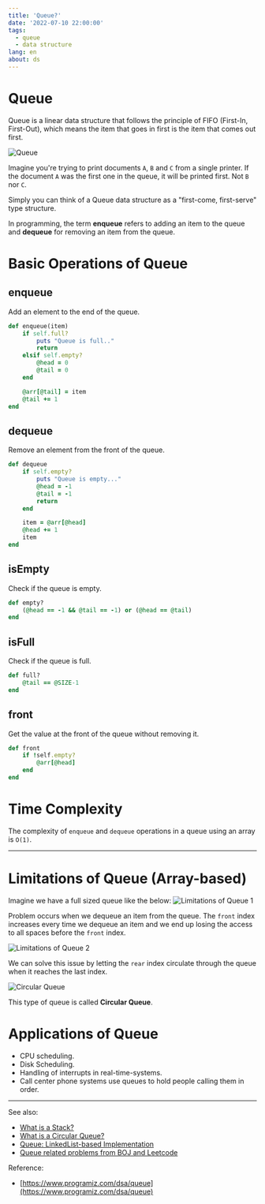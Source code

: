 ```yaml
---
title: 'Queue?'
date: '2022-07-10 22:00:00'
tags:
  - queue
  - data structure
lang: en
about: ds
---
```


# Queue

Queue is a linear data structure that follows the principle of FIFO (First-In, First-Out), which means the item that goes in first is the item that comes out first.

![Queue](/images/posts/what-is-a-queue/queue.svg)

Imagine you're trying to print documents `A`, `B` and `C` from a single printer. If the document `A` was the first one in the queue, it will be printed first. Not `B` nor `C`.

Simply you can think of a Queue data structure as a "first-come, first-serve" type structure.

In programming, the term **enqueue** refers to adding an item to the queue and **dequeue** for removing an item from the queue.

# Basic Operations of Queue

## enqueue

Add an element to the end of the queue.

```rb
def enqueue(item)
    if self.full?
        puts "Queue is full.."
        return
    elsif self.empty?
        @head = 0
        @tail = 0
    end

    @arr[@tail] = item
    @tail += 1
end
```

## dequeue

Remove an element from the front of the queue.

```rb
def dequeue
    if self.empty?
        puts "Queue is empty..."
        @head = -1
        @tail = -1
        return
    end

    item = @arr[@head]
    @head += 1
    item
end
```

## isEmpty

Check if the queue is empty.

```rb
def empty?
    (@head == -1 && @tail == -1) or (@head == @tail)
end
```

## isFull

Check if the queue is full.

```rb
def full?
    @tail == @SIZE-1
end
```

## front

Get the value at the front of the queue without removing it.

```rb
def front
    if !self.empty?
        @arr[@head]
    end
end
```

# Time Complexity

The complexity of `enqueue` and `dequeue` operations in a queue using an array is `O(1)`.

---

# Limitations of Queue (Array-based)

Imagine we have a full sized queue like the below:
![Limitations of Queue 1](/images/posts/what-is-a-queue/queue2.svg)

Problem occurs when we dequeue an item from the queue. The `front` index increases every time we dequeue an item and we end up
losing the access to all spaces before the `front` index.

![Limitations of Queue 2](/images/posts/what-is-a-queue/queue3.svg)

We can solve this issue by letting the `rear` index circulate through the queue when it reaches the last index.

![Circular Queue](/images/posts/what-is-a-queue/circular-queue.svg)

This type of queue is called **Circular Queue**.

# Applications of Queue

- CPU scheduling.
- Disk Scheduling.
- Handling of interrupts in real-time-systems.
- Call center phone systems use queues to hold people calling them in order.

---

See also:

- [What is a Stack?](./what-is-a-stack)
- [What is a Circular Queue?](./what-is-a-circular-queue)
- [Queue: LinkedList-based Implementation](./queue-implementation-linkedlist)
- [Queue related problems from BOJ and Leetcode](https://github.com/rolemadelen/DataStructures-and-Algorithms/tree/main/04-queue)

Reference:

- [https://www.programiz.com/dsa/queue](https://www.programiz.com/dsa/queue)
